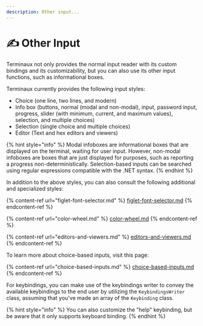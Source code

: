 ```yaml
---
description: Other input...
---
```


# ✍️ Other Input

Terminaux not only provides the normal input reader with its custom bindings and its customizability, but you can also use its other input functions, such as informational boxes.

Terminaux currently provides the following input styles:

* Choice (one line, two lines, and modern)
* Info box (buttons, normal (modal and non-modal), input, password input, progress, slider (with minimum, current, and maximum values), selection, and multiple choices)
* Selection (single choice and multiple choices)
* Editor (Text and hex editors and viewers)

{% hint style="info" %}
Modal infoboxes are informational boxes that are displayed on the terminal, waiting for user input. However, non-modal infoboxes are boxes that are just displayed for purposes, such as reporting a progress non-deterministically. Selection-based inputs can be searched using regular expressions compatible with the .NET syntax.
{% endhint %}

In addition to the above styles, you can also consult the following additional and specialized styles:

{% content-ref url="figlet-font-selector.md" %}
[figlet-font-selector.md](figlet-font-selector.md)
{% endcontent-ref %}

{% content-ref url="color-wheel.md" %}
[color-wheel.md](color-wheel.md)
{% endcontent-ref %}

{% content-ref url="editors-and-viewers.md" %}
[editors-and-viewers.md](editors-and-viewers.md)
{% endcontent-ref %}

To learn more about choice-based inputs, visit this page:

{% content-ref url="choice-based-inputs.md" %}
[choice-based-inputs.md](choice-based-inputs.md)
{% endcontent-ref %}

For keybindings, you can make use of the keybindings writer to convey the available keybindings to the end user by utilizing the `KeybindingsWriter` class, assuming that you've made an array of the `Keybinding` class.

{% hint style="info" %}
You can also customize the "help" keybinding, but be aware that it only supports keyboard binding.
{% endhint %}
